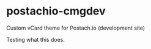 postachio-cmgdev
================

Custom vCard theme for Postach.io (development site)

Testing what this does.

